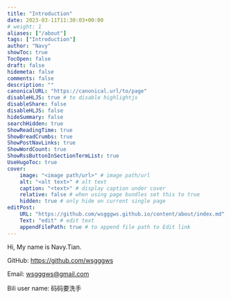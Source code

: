 ```yaml
---
title: "Introduction"
date: 2023-03-11T11:30:03+00:00
# weight: 1
aliases: ["/about"]
tags: ["Introduction"]
author: "Navy"
showToc: true
TocOpen: false
draft: false
hidemeta: false
comments: false
description: ""
canonicalURL: "https://canonical.url/to/page"
disableHLJS: true # to disable highlightjs
disableShare: false
disableHLJS: false
hideSummary: false
searchHidden: true
ShowReadingTime: true
ShowBreadCrumbs: true
ShowPostNavLinks: true
ShowWordCount: true
ShowRssButtonInSectionTermList: true
UseHugoToc: true
cover:
    image: "<image path/url>" # image path/url
    alt: "<alt text>" # alt text
    caption: "<text>" # display caption under cover
    relative: false # when using page bundles set this to true
    hidden: true # only hide on current single page
editPost:
    URL: "https://github.com/wsgggws.github.io/content/about/index.md"
    Text: "edit" # edit text
    appendFilePath: true # to append file path to Edit link
---
```


Hi, My name is Navy.Tian.

GitHub: https://github.com/wsgggws

Email: wsgggws@gmail.com

Bili user name: 码码要洗手
